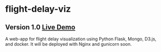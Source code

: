 # flight-delay-viz
## Version 1.0 [Live Demo](http://www.delayviz.cc)

A web-app for flight delay visualization using Python Flask, Mongo, D3.js, and docker. It will be deployed with Nginx and gunicorn soon.




